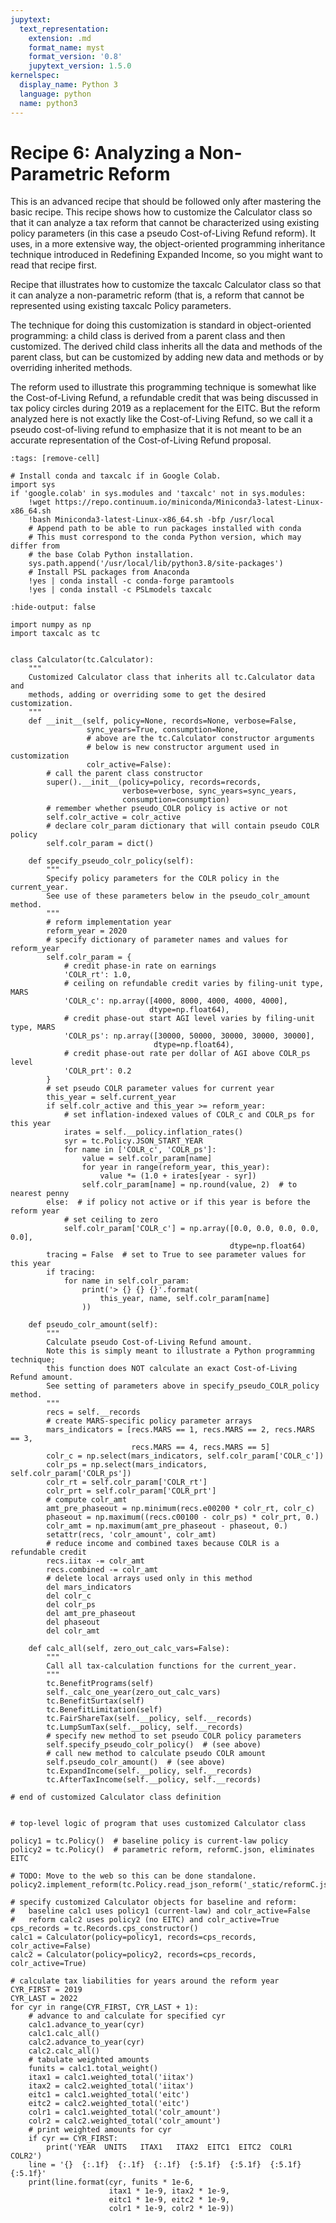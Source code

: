 ```yaml
---
jupytext:
  text_representation:
    extension: .md
    format_name: myst
    format_version: '0.8'
    jupytext_version: 1.5.0
kernelspec:
  display_name: Python 3
  language: python
  name: python3
---
```


# Recipe 6: Analyzing a Non-Parametric Reform

This is an advanced recipe that should be followed only after mastering the basic recipe.
This recipe shows how to customize the Calculator class so that it can analyze a tax reform
that cannot be characterized using existing policy parameters (in this case a pseudo Cost-of-Living Refund reform).
It uses, in a more extensive way, the object-oriented programming inheritance technique introduced in Redefining Expanded Income,
so you might want to read that recipe first.

Recipe that illustrates how to customize the taxcalc Calculator class so that
it can analyze a non-parametric reform (that is, a reform that cannot be
represented using existing taxcalc Policy parameters.

The technique for doing this customization is standard in object-oriented
programming: a child class is derived from a parent class and then customized.
The derived child class inherits all the data and methods of the parent class,
but can be customized by adding new data and methods or by overriding inherited
methods.

The reform used to illustrate this programming technique is somewhat like
the Cost-of-Living Refund, a refundable credit that was being discussed in
tax policy circles during 2019 as a replacement for the EITC.  But the
reform analyzed here is not exactly like the Cost-of-Living Refund, so we
call it a pseudo cost-of-living refund to emphasize that it is not meant
to be an accurate representation of the Cost-of-Living Refund proposal.

```{code-cell} ipython3
:tags: [remove-cell]

# Install conda and taxcalc if in Google Colab.
import sys
if 'google.colab' in sys.modules and 'taxcalc' not in sys.modules:
    !wget https://repo.continuum.io/miniconda/Miniconda3-latest-Linux-x86_64.sh
    !bash Miniconda3-latest-Linux-x86_64.sh -bfp /usr/local
    # Append path to be able to run packages installed with conda
    # This must correspond to the conda Python version, which may differ from
    # the base Colab Python installation.
    sys.path.append('/usr/local/lib/python3.8/site-packages')
    # Install PSL packages from Anaconda
    !yes | conda install -c conda-forge paramtools
    !yes | conda install -c PSLmodels taxcalc
```

```{code-cell} ipython3
:hide-output: false

import numpy as np
import taxcalc as tc


class Calculator(tc.Calculator):
    """
    Customized Calculator class that inherits all tc.Calculator data and
    methods, adding or overriding some to get the desired customization.
    """
    def __init__(self, policy=None, records=None, verbose=False,
                 sync_years=True, consumption=None,
                 # above are the tc.Calculator constructor arguments
                 # below is new constructor argument used in customization
                 colr_active=False):
        # call the parent class constructor
        super().__init__(policy=policy, records=records,
                         verbose=verbose, sync_years=sync_years,
                         consumption=consumption)
        # remember whether pseudo_COLR policy is active or not
        self.colr_active = colr_active
        # declare colr_param dictionary that will contain pseudo COLR policy
        self.colr_param = dict()

    def specify_pseudo_colr_policy(self):
        """
        Specify policy parameters for the COLR policy in the current_year.
        See use of these parameters below in the pseudo_colr_amount method.
        """
        # reform implementation year
        reform_year = 2020
        # specify dictionary of parameter names and values for reform_year
        self.colr_param = {
            # credit phase-in rate on earnings
            'COLR_rt': 1.0,
            # ceiling on refundable credit varies by filing-unit type, MARS
            'COLR_c': np.array([4000, 8000, 4000, 4000, 4000],
                               dtype=np.float64),
            # credit phase-out start AGI level varies by filing-unit type, MARS
            'COLR_ps': np.array([30000, 50000, 30000, 30000, 30000],
                                dtype=np.float64),
            # credit phase-out rate per dollar of AGI above COLR_ps level
            'COLR_prt': 0.2
        }
        # set pseudo COLR parameter values for current year
        this_year = self.current_year
        if self.colr_active and this_year >= reform_year:
            # set inflation-indexed values of COLR_c and COLR_ps for this year
            irates = self.__policy.inflation_rates()
            syr = tc.Policy.JSON_START_YEAR
            for name in ['COLR_c', 'COLR_ps']:
                value = self.colr_param[name]
                for year in range(reform_year, this_year):
                    value *= (1.0 + irates[year - syr])
                self.colr_param[name] = np.round(value, 2)  # to nearest penny
        else:  # if policy not active or if this year is before the reform year
            # set ceiling to zero
            self.colr_param['COLR_c'] = np.array([0.0, 0.0, 0.0, 0.0, 0.0],
                                                 dtype=np.float64)
        tracing = False  # set to True to see parameter values for this year
        if tracing:
            for name in self.colr_param:
                print('> {} {} {}'.format(
                    this_year, name, self.colr_param[name]
                ))

    def pseudo_colr_amount(self):
        """
        Calculate pseudo Cost-of-Living Refund amount.
        Note this is simply meant to illustrate a Python programming technique;
        this function does NOT calculate an exact Cost-of-Living Refund amount.
        See setting of parameters above in specify_pseudo_COLR_policy method.
        """
        recs = self.__records
        # create MARS-specific policy parameter arrays
        mars_indicators = [recs.MARS == 1, recs.MARS == 2, recs.MARS == 3,
                           recs.MARS == 4, recs.MARS == 5]
        colr_c = np.select(mars_indicators, self.colr_param['COLR_c'])
        colr_ps = np.select(mars_indicators, self.colr_param['COLR_ps'])
        colr_rt = self.colr_param['COLR_rt']
        colr_prt = self.colr_param['COLR_prt']
        # compute colr_amt
        amt_pre_phaseout = np.minimum(recs.e00200 * colr_rt, colr_c)
        phaseout = np.maximum((recs.c00100 - colr_ps) * colr_prt, 0.)
        colr_amt = np.maximum(amt_pre_phaseout - phaseout, 0.)
        setattr(recs, 'colr_amount', colr_amt)
        # reduce income and combined taxes because COLR is a refundable credit
        recs.iitax -= colr_amt
        recs.combined -= colr_amt
        # delete local arrays used only in this method
        del mars_indicators
        del colr_c
        del colr_ps
        del amt_pre_phaseout
        del phaseout
        del colr_amt

    def calc_all(self, zero_out_calc_vars=False):
        """
        Call all tax-calculation functions for the current_year.
        """
        tc.BenefitPrograms(self)
        self._calc_one_year(zero_out_calc_vars)
        tc.BenefitSurtax(self)
        tc.BenefitLimitation(self)
        tc.FairShareTax(self.__policy, self.__records)
        tc.LumpSumTax(self.__policy, self.__records)
        # specify new method to set pseudo COLR policy parameters
        self.specify_pseudo_colr_policy()  # (see above)
        # call new method to calculate pseudo COLR amount
        self.pseudo_colr_amount()  # (see above)
        tc.ExpandIncome(self.__policy, self.__records)
        tc.AfterTaxIncome(self.__policy, self.__records)

# end of customized Calculator class definition


# top-level logic of program that uses customized Calculator class

policy1 = tc.Policy()  # baseline policy is current-law policy
policy2 = tc.Policy()  # parametric reform, reformC.json, eliminates EITC

# TODO: Move to the web so this can be done standalone.
policy2.implement_reform(tc.Policy.read_json_reform('_static/reformC.json'))

# specify customized Calculator objects for baseline and reform:
#   baseline calc1 uses policy1 (current-law) and colr_active=False
#   reform calc2 uses policy2 (no EITC) and colr_active=True
cps_records = tc.Records.cps_constructor()
calc1 = Calculator(policy=policy1, records=cps_records, colr_active=False)
calc2 = Calculator(policy=policy2, records=cps_records, colr_active=True)

# calculate tax liabilities for years around the reform year
CYR_FIRST = 2019
CYR_LAST = 2022
for cyr in range(CYR_FIRST, CYR_LAST + 1):
    # advance to and calculate for specified cyr
    calc1.advance_to_year(cyr)
    calc1.calc_all()
    calc2.advance_to_year(cyr)
    calc2.calc_all()
    # tabulate weighted amounts
    funits = calc1.total_weight()
    itax1 = calc1.weighted_total('iitax')
    itax2 = calc2.weighted_total('iitax')
    eitc1 = calc1.weighted_total('eitc')
    eitc2 = calc2.weighted_total('eitc')
    colr1 = calc1.weighted_total('colr_amount')
    colr2 = calc2.weighted_total('colr_amount')
    # print weighted amounts for cyr
    if cyr == CYR_FIRST:
        print('YEAR  UNITS   ITAX1   ITAX2  EITC1  EITC2  COLR1  COLR2')
    line = '{}  {:.1f}  {:.1f}  {:.1f}  {:5.1f}  {:5.1f}  {:5.1f}  {:5.1f}'
    print(line.format(cyr, funits * 1e-6,
                      itax1 * 1e-9, itax2 * 1e-9,
                      eitc1 * 1e-9, eitc2 * 1e-9,
                      colr1 * 1e-9, colr2 * 1e-9))
```
